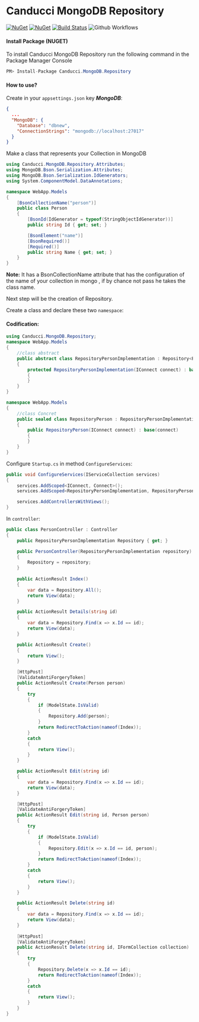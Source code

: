 # Canducci MongoDB Repository

[![NuGet](https://img.shields.io/nuget/v/Canducci.MongoDB.Repository.svg?style=plastic&label=version)](https://www.nuget.org/packages/Canducci.MongoDB.Repository/)
[![NuGet](https://img.shields.io/nuget/dt/Canducci.MongoDB.Repository.svg)](https://www.nuget.org/packages/Canducci.MongoDB.Repository/)
[![Build Status](https://travis-ci.org/fulviocanducci/Canducci.MongoDB.Repository.svg?branch=master)](https://travis-ci.org/fulviocanducci/Canducci.MongoDB.Repository)
![Github Workflows](https://github.com/fulviocanducci/Canducci.MongoDB.Repository/workflows/.NET%20Core/badge.svg)

#### Install Package (NUGET)

To install Canducci MongoDB Repository run the following command in the Package Manager Console

```csharp
PM> Install-Package Canducci.MongoDB.Repository
```

#### How to use?

Create in your `appsettings.json` key ***MongoDB***:

```json
{
  ...
  "MongoDB": {
    "Database": "dbnew",
    "ConnectionStrings": "mongodb://localhost:27017"
  }
}
```

Make a class that represents your Collection in MongoDB

```csharp
using Canducci.MongoDB.Repository.Attributes;
using MongoDB.Bson.Serialization.Attributes;
using MongoDB.Bson.Serialization.IdGenerators;
using System.ComponentModel.DataAnnotations;

namespace WebApp.Models
{
    [BsonCollectionName("person")]
    public class Person
    {
        [BsonId(IdGenerator = typeof(StringObjectIdGenerator))]
        public string Id { get; set; }

        [BsonElement("name")]
        [BsonRequired()]
        [Required()]
        public string Name { get; set; }
    }
}
```

**Note:** It has a BsonCollectionName attribute that has the configuration of the name of your collection in mongo , if by chance not pass he takes the class name.

Next step will be the creation of Repository.

Create a class and declare these two `namespace`:

#### Codification:

```csharp
using Canducci.MongoDB.Repository;
namespace WebApp.Models
{
    //class abstract
    public abstract class RepositoryPersonImplementation : Repository<Person>
    {
        protected RepositoryPersonImplementation(IConnect connect) : base(connect)
        {
        }
    }
}

namespace WebApp.Models
{
    //class Concret
    public sealed class RepositoryPerson : RepositoryPersonImplementation
    {
        public RepositoryPerson(IConnect connect) : base(connect)
        {
        }
    }
}
```

Configure `Startup.cs` in method `ConfigureServices`:

```csharp
public void ConfigureServices(IServiceCollection services)
{
    services.AddScoped<IConnect, Connect>();
    services.AddScoped<RepositoryPersonImplementation, RepositoryPerson>();

    services.AddControllersWithViews();
}
```

In `controller`:

```csharp
public class PersonController : Controller
{
    public RepositoryPersonImplementation Repository { get; }

    public PersonController(RepositoryPersonImplementation repository)
    {
        Repository = repository;
    }
            
    public ActionResult Index()
    {
        var data = Repository.All();
        return View(data);
    }

    public ActionResult Details(string id)
    {
        var data = Repository.Find(x => x.Id == id);
        return View(data);
    }

    public ActionResult Create()
    {
        return View();
    }

    [HttpPost]
    [ValidateAntiForgeryToken]
    public ActionResult Create(Person person)
    {
        try
        {
            if (ModelState.IsValid)
            {
                Repository.Add(person);
            }
            return RedirectToAction(nameof(Index));
        }
        catch
        {
            return View();
        }
    }

    public ActionResult Edit(string id)
    {
        var data = Repository.Find(x => x.Id == id);
        return View(data);
    }

    [HttpPost]
    [ValidateAntiForgeryToken]
    public ActionResult Edit(string id, Person person)
    {
        try
        {
            if (ModelState.IsValid)
            {
                Repository.Edit(x => x.Id == id, person);
            }
            return RedirectToAction(nameof(Index));
        }
        catch
        {
            return View();
        }
    }

    public ActionResult Delete(string id)
    {
        var data = Repository.Find(x => x.Id == id);
        return View(data);
    }
            
    [HttpPost]
    [ValidateAntiForgeryToken]
    public ActionResult Delete(string id, IFormCollection collection)
    {
        try
        {
            Repository.Delete(x => x.Id == id);
            return RedirectToAction(nameof(Index));
        }
        catch
        {
            return View();
        }
    }
}
```